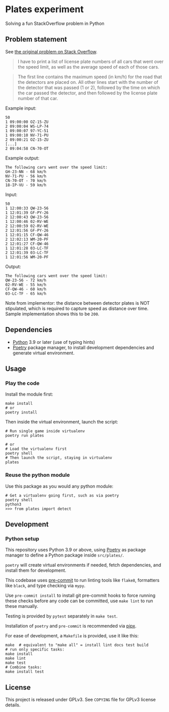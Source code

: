 # Plates experiment

Solving a fun StackOverflow problem in Python


## Problem statement


See [the original problem on Stack Overflow](https://codereview.stackexchange.com/questions/277750/print-a-list-of-license-plate-numbers-of-all-cars-that-went-over-the-speed-limit).
> I have to print a list of license plate numbers of all cars that went over the speed limit, as well as the average speed of each of those cars.

> The first line contains the maximum speed (in km/h) for the road that the detectors are placed on. All other lines start with the number of the detector that was passed (1 or 2), followed by the time on which the car passed the detector, and then followed by the license plate number of that car.

Example input:

    50
    1 09:00:00 OZ-15-ZU
    2 09:00:04 WS-LP-74
    1 09:00:07 97-YC-51
    1 09:00:10 NV-71-PU
    2 09:00:21 OZ-15-ZU
    [...]
    2 09:04:58 CN-70-OT

Example output:

    The following cars went over the speed limit:
    GH-23-NN - 68 km/h
    NV-71-PU - 56 km/h
    CN-70-OT - 70 km/h
    18-IP-VU - 59 km/h

Input:

    50
    1 12:00:33 QW-23-56
    1 12:01:39 GF-PY-26
    2 12:00:43 QW-23-56
    1 12:00:46 02-RV-WE
    2 12:00:59 02-RV-WE
    2 12:01:56 GF-PY-26
    1 12:01:15 CF-QW-46
    2 12:02:13 WM-20-PF
    2 12:01:27 CF-QW-46
    1 12:01:28 03-LC-TF
    2 12:01:39 03-LC-TF
    1 12:01:56 WM-20-PF

Output:

    The following cars went over the speed limit:
    QW-23-56 - 72 km/h
    02-RV-WE - 55 km/h
    CF-QW-46 - 60 km/h
    03-LC-TF - 65 km/h

Note from implementor: the distance between detector plates is NOT stipulated,
which is required to capture speed as distance over time. Sample implementation
shows this to be `200`.

## Dependencies

- [Python](https://www.python.org/) 3.9 or later (use of typing hints)
- [Poetry](https://python-poetry.org) package manager, to install development
  dependencies and generate virtual environment.

## Usage

### Play the code

Install the module first:

    make install
    # or
	poetry install

Then inside the virtual environment, launch the script:

    # Run single game inside virtualenv
    poetry run plates

    # or
    # Load the virtualenv first
    poetry shell
    # Then launch the script, staying in virtualenv
    plates

### Reuse the python module

Use this package as you would any python module:

	# Get a virtualenv going first, such as via poetry
	poetry shell
	python3
	>>> from plates import detect


## Development

### Python setup

This repository uses Python 3.9 or above, using
[Poetry](https://python-poetry.org) as package manager to define a Python
package inside `src/plates/`.

`poetry` will create virtual environments if needed, fetch
dependencies, and install them for development.

This codebase uses [pre-commit](https://pre-commit.com) to run linting tools
like `flake8`, formatters like `black`, and type checking via `mypy`.

Use `pre-commit install` to install git pre-commit hooks to force running these
checks before any code can be committed, use `make lint` to run these manually.

Testing is provided by `pytest` separately in `make test`.

Installation of `poetry` and `pre-commit` is recommended via
[pipx](https://pypa.github.io/pipx/).


For ease of development, a `Makefile` is provided, use it like this:

	make  # equivalent to "make all" = install lint docs test build
	# run only specific tasks:
	make install
	make lint
	make test
	# Combine tasks:
	make install test

## License

This project is released under GPLv3. See `COPYING` file for GPLv3 license
details.
